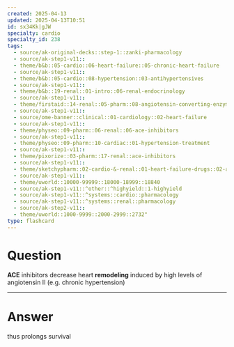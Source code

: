 ```yaml
---
created: 2025-04-13
updated: 2025-04-13T10:51
id: sx34Kk|gJW
specialty: cardio
specialty_id: 238
tags:
  - source/ak-original-decks::step-1::zanki-pharmacology
  - source/ak-step1-v11::
  - theme/b&b::05-cardio::06-heart-failure::05-chronic-heart-failure
  - source/ak-step1-v11::
  - theme/b&b::05-cardio::08-hypertension::03-antihypertensives
  - source/ak-step1-v11::
  - theme/b&b::19-renal::01-intro::06-renal-endocrinology
  - source/ak-step1-v11::
  - theme/firstaid::14-renal::05-pharm::08-angiotensin-converting-enzyme-inhibitors
  - source/ak-step1-v11::
  - source/ome-banner::clinical::01-cardiology::02-heart-failure
  - source/ak-step1-v11::
  - theme/physeo::09-pharm::06-renal::06-ace-inhibitors
  - source/ak-step1-v11::
  - theme/physeo::09-pharm::10-cardiac::01-hypertension-treatment
  - source/ak-step1-v11::
  - theme/pixorize::03-pharm::17-renal::ace-inhibitors
  - source/ak-step1-v11::
  - theme/sketchypharm::02-cardio-&-renal::01-heart-failure-drugs::02-ace-inhibitors,-arbs,-aliskiren
  - source/ak-step1-v11::
  - theme/uworld::10000-99999::18000-18999::18840
  - source/ak-step1-v11::^other::^highyield::1-highyield
  - source/ak-step1-v11::^systems::cardio::pharmacology
  - source/ak-step1-v11::^systems::renal::pharmacology
  - source/ak-step2-v11::
  - theme/uworld::1000-9999::2000-2999::2732"
type: flashcard
---
```


# Question
**ACE** inhibitors decrease heart **remodeling** induced by high levels of angiotensin II (e.g. chronic hypertension)

---

# Answer
thus prolongs survival